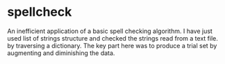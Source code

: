 # spellcheck
An inefficient application of a basic spell checking algorithm. I have just used list of strings structure and checked the strings read from a text file. by traversing a dictionary. The key part here was to produce a trial set by augmenting and diminishing the data.
